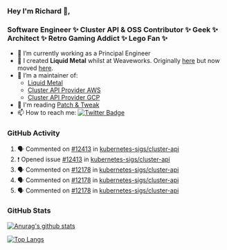 ### Hey I'm Richard 👋, 

<h3 align="left">Software Engineer ✨ Cluster API & OSS Contributor ✨ Geek ✨ Architect ✨ Retro Gaming Addict ✨ Lego Fan ✨</h3>

- 🔭 I’m currently working as a Principal Engineer
- 📯 I created **Liquid Metal** whilst at Weaveworks. Originally [here](https://github.com/weaveworks-liquidmetal) but now moved [here](https://github.com/liquidmetal-dev).
- 👯 I’m a maintainer of:
  -  [Liquid Metal](https://github.com/liquidmetal-dev)
  -  [Cluster API Provider AWS](https://github.com/kubernetes-sigs/cluster-api-provider-aws)
  -  [Cluster API Provider GCP](https://github.com/kubernetes-sigs/cluster-api-provider-gcp)
- 💬 I'm reading [Patch & Tweak](https://bjooks.com/products/patch-tweak-exploring-modular-synthesis)
- 📫 How to reach me: [![Twitter Badge](https://img.shields.io/badge/-@fruit_case-00acee?style=flat&logo=Twitter&logoColor=white)](https://twitter.com/intent/follow?screen_name=fruit_case "Follow on Twitter")

### GitHub Activity 

<!--START_SECTION:activity-->
1. 🗣 Commented on [#12413](https://github.com/kubernetes-sigs/cluster-api/issues/12413#issuecomment-3013637722) in [kubernetes-sigs/cluster-api](https://github.com/kubernetes-sigs/cluster-api)
2. ❗ Opened issue [#12413](https://github.com/kubernetes-sigs/cluster-api/issues/12413) in [kubernetes-sigs/cluster-api](https://github.com/kubernetes-sigs/cluster-api)
3. 🗣 Commented on [#12178](https://github.com/kubernetes-sigs/cluster-api/issues/12178#issuecomment-3013385719) in [kubernetes-sigs/cluster-api](https://github.com/kubernetes-sigs/cluster-api)
4. 🗣 Commented on [#12178](https://github.com/kubernetes-sigs/cluster-api/issues/12178#issuecomment-3013098673) in [kubernetes-sigs/cluster-api](https://github.com/kubernetes-sigs/cluster-api)
5. 🗣 Commented on [#12178](https://github.com/kubernetes-sigs/cluster-api/issues/12178#issuecomment-3012694953) in [kubernetes-sigs/cluster-api](https://github.com/kubernetes-sigs/cluster-api)
<!--END_SECTION:activity-->

### GitHub Stats

[![Anurag's github stats](https://github-readme-stats.vercel.app/api?username=richardcase&count_private=true&show_icons=true)](https://github.com/anuraghazra/github-readme-stats)

[![Top Langs](https://github-readme-stats.vercel.app/api/top-langs/?username=richardcase&hide=html&layout=compact)](https://github.com/anuraghazra/github-readme-stats)
